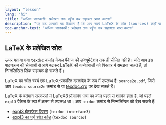 ```yaml
---
layout: "lesson"
lang: "hi"
title: "अधिक जानकारी: प्रलेखन तक पहुँच कर सहायता प्राप्त करना"
description: "यह पाठ आपको यह दिखाता है कि आप स्वयं LaTeX के स्रोत (sources) कहाँ पा सकते हैं।"
toc-anchor-text: "अधिक जानकारी: प्रलेखन तक पहुँच कर सहायता प्राप्त करना"
---
```




## LaTeX के प्रलेखित स्रोत

ऊपर बताया गया `texdoc` कमांड केवल पैकेज की डॉक्यूमेंटेशन तक ही सीमित नहीं है। यदि आप इस पाठ्यक्रम की सीमाओं से आगे बढ़कर LaTeX की कार्यप्रणाली को विस्तार में समझना चाहते हैं, तो निम्नलिखित लिंक सहायक हो सकते हैं।

LaTeX का स्रोत स्वयं एक LaTeX-प्रकारित दस्तावेज़ के रूप में उपलब्ध है: `source2e.pdf`, जिसे आप `texdoc source2e` कमांड से या [texdoc.org](https://texdoc.org/pkg/source2e) पर देख सकते हैं।

LaTeX के वर्तमान संस्करणों में LaTeX3 प्रोग्रामिंग भाषा का कोड पहले से शामिल होता है, जो पहले `expl3` पैकेज के रूप में अलग से उपलब्ध था। आप `texdoc` कमांड से निम्नलिखित को देख सकते हैं:

- [expl3 इंटरफ़ेस विवरण](https://texdoc.org/pkg/interface3) (`texdoc interface3`)
- [expl3 का पूर्ण स्रोत कोड](https://texdoc.org/pkg/source3) (`texdoc source3`)



